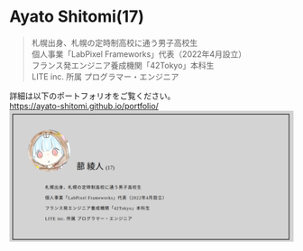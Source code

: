# Ayato Shitomi(17)

> 札幌出身、札幌の定時制高校に通う男子高校生<br>
個人事業「LabPixel Frameworks」代表（2022年4月設立）<br>
フランス発エンジニア養成機関「42Tokyo」本科生<br>
LITE inc. 所属 プログラマー・エンジニア<br>

詳細は以下のポートフォリオをご覧ください。<br>
https://ayato-shitomi.github.io/portfolio/
<img src="./myPage.png" />